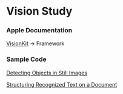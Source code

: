 
# Vision Study


### Apple Documentation


[VisionKit](https://developer.apple.com/documentation/visionkit) -> Framework





### Sample Code


[Detecting Objects in Still Images](https://developer.apple.com/documentation/vision/detecting_objects_in_still_images)



[Structuring Recognized Text on a Document](https://developer.apple.com/documentation/vision/structuring_recognized_text_on_a_document)
